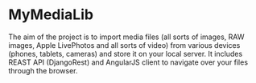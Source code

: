 # MyMediaLib
The aim of the project is to import media files (all sorts of images, RAW images, Apple LivePhotos and all sorts of video) from various devices (phones, tablets, cameras) and store it on your local server.
It includes REAST API (DjangoRest) and AngularJS client to navigate over your files through the browser.
